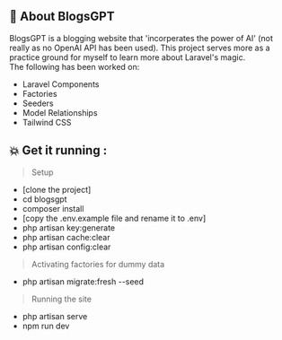 ## 🤖 About BlogsGPT
BlogsGPT is a blogging website that 'incorperates the power of AI' (not really as no OpenAI API has been used). This project serves more as a practice ground for myself to learn more about Laravel's magic. <br>
The following has been worked on:
-   Laravel Components
-   Factories
-   Seeders
-   Model Relationships
-   Tailwind CSS

## 💥 Get it running :
> Setup
-   [clone the project]
-   cd blogsgpt
-   composer install
-   [copy the .env.example file and rename it to .env]
-   php artisan key:generate
-   php artisan cache:clear 
-   php artisan config:clear 

> Activating factories for dummy data
-   php artisan migrate:fresh --seed

> Running the site
-   php artisan serve
-   npm run dev
